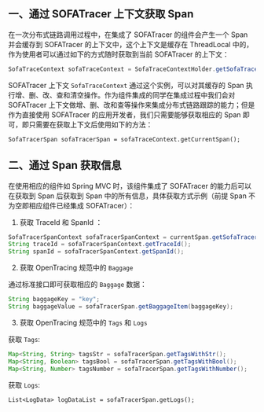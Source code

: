 ## 一、通过 SOFATracer 上下文获取 Span

在一次分布式链路调用过程中，在集成了 SOFATracer 的组件会产生一个 Span 并会缓存到 SOFATracer 的上下文中，这个上下文是缓存在 ThreadLocal 中的，作为使用者可以通过如下的方式随时获取到当前 SOFATracer 的上下文：

```java
SofaTraceContext sofaTraceContext = SofaTraceContextHolder.getSofaTraceContext();
```

SOFATracer 上下文 `SofaTraceContext` 通过这个实例，可以对其缓存的 Span 执行增、删、改、查和清空操作。作为组件集成的同学在集成过程中我们会对 SOFATracer 上下文做增、删、改和查等操作来集成分布式链路跟踪的能力；但是作为直接使用 SOFATracer 的应用开发者，我们只需要能够获取相应的 Span 即可，即只需要在获取上下文后使用如下的方法：

```
SofaTracerSpan sofaTracerSpan = sofaTraceContext.getCurrentSpan();
```

## 二、通过 Span 获取信息

在使用相应的组件如 Spring MVC 时，该组件集成了 SOFATracer 的能力后可以在获取到 Span 后获取到 Span 中的所有信息，具体获取方式示例（前提 Span 不为空即相应组件已经集成 SOFATracer）：

1. 获取 TraceId 和 SpanId ：

```java
SofaTracerSpanContext sofaTracerSpanContext = currentSpan.getSofaTracerSpanContext();
String traceId = sofaTracerSpanContext.getTraceId();
String spanId = sofaTracerSpanContext.getSpanId();
```

2. 获取 OpenTracing 规范中的 `Baggage`

通过标准接口即可获取相应的 `Baggage` 数据：

```java
String baggageKey = "key";
String baggageValue = sofaTracerSpan.getBaggageItem(baggageKey);
```

3. 获取 OpenTracing 规范中的 `Tags` 和 `Logs`

获取 `Tags`:

```java
Map<String, String> tagsStr = sofaTracerSpan.getTagsWithStr();
Map<String, Boolean> tagsBool = sofaTracerSpan.getTagsWithBool();
Map<String, Number> tagsNumber = sofaTracerSpan.getTagsWithNumber();
```

获取 `Logs`:

```
List<LogData> logDataList = sofaTracerSpan.getLogs();
```



